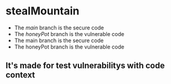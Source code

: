 # stealMountain

- The _main_ branch is the secure code
- The _honeyPot_ branch is the vulnerable code
- The main branch is the secure code
- The honeyPot branch is the vulnerable code

## It's made for test vulnerabilitys with code context
